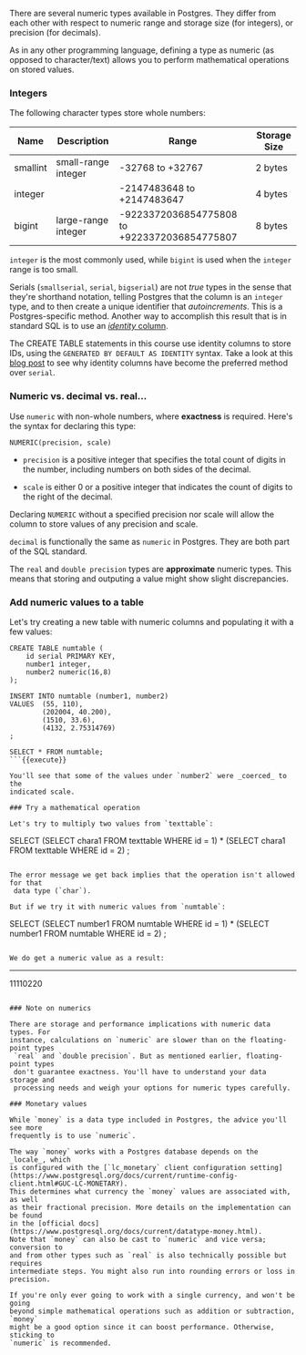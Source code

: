There are several numeric types available in Postgres. They differ from each 
other with respect to numeric range and storage size (for integers), or 
precision (for decimals).

As in any other programming language, defining a type as numeric (as opposed to
 character/text) allows you to perform mathematical operations on stored values.

### Integers

The following character types store whole numbers:

| Name | Description | Range | Storage Size  |
|---|---|---|---|
| smallint  | small-range integer  | -32768 to +32767  | 2 bytes   |
| integer  |   | -2147483648 to +2147483647  | 4 bytes  |
| bigint  | large-range integer  | -9223372036854775808 to +9223372036854775807  | 8 bytes  |

`integer` is the most commonly used, while `bigint` is used when the `integer` 
range is too small.

Serials (`smallserial`, `serial`, `bigserial`) are not _true_ types in the 
sense that they're shorthand notation, telling Postgres that the column is an 
`integer` type, and to then create a unique identifier that _autoincrements_. 
This is a Postgres-specific method. Another way to accomplish this result that 
is in standard SQL is to use an [_identity_ column](https://www.postgresql.org/docs/current/sql-createtable.html).  

The CREATE TABLE statements in this course use identity columns to store IDs, 
using the `GENERATED BY DEFAULT AS IDENTITY` syntax. Take a look at this [blog 
post](https://www.2ndquadrant.com/en/blog/postgresql-10-identity-columns/) to 
see why identity columns have become the preferred method over `serial`.

### Numeric vs. decimal vs. real...

Use `numeric` with non-whole numbers, where **exactness** is required. Here's 
the syntax for declaring this type:

```
NUMERIC(precision, scale)
```

* `precision` is a positive integer that specifies the total count of digits in
 the number, including numbers on both sides of the decimal.

* `scale` is either 0 or a positive integer that indicates the count of digits 
to the right of the decimal.

Declaring `NUMERIC` without a specified precision nor scale will allow the 
column to store values of any precision and scale.

`decimal` is functionally the same as `numeric` in Postgres. They are both part
 of the SQL standard. 

The `real` and `double precision` types are **approximate** numeric types. This
 means that storing and outputing a value might show slight discrepancies.

### Add numeric values to a table

Let's try creating a new table with numeric columns and populating it with a 
 few values:

```
CREATE TABLE numtable (
    id serial PRIMARY KEY,
    number1 integer, 
    number2 numeric(16,8)
);

INSERT INTO numtable (number1, number2)
VALUES  (55, 110),
        (202004, 40.200),
        (1510, 33.6),
        (4132, 2.75314769)
;

SELECT * FROM numtable;
```{{execute}}

You'll see that some of the values under `number2` were _coerced_ to the 
indicated scale.

### Try a mathematical operation

Let's try to multiply two values from `texttable`:

```
SELECT 
    (SELECT chara1 FROM texttable WHERE id = 1) 
    * (SELECT chara1 FROM texttable WHERE id = 2)
;
```{{execute}}

The error message we get back implies that the operation isn't allowed for that
 data type (`char`).

But if we try it with numeric values from `numtable`:

```
SELECT 
    (SELECT number1 FROM numtable WHERE id = 1) 
    * (SELECT number1 FROM numtable WHERE id = 2)
;
```{{execute}}

We do get a numeric value as a result:

```
---------
11110220
```

### Note on numerics

There are storage and performance implications with numeric data types. For 
instance, calculations on `numeric` are slower than on the floating-point types
 `real` and `double precision`. But as mentioned earlier, floating-point types 
 don't guarantee exactness. You'll have to understand your data storage and 
 processing needs and weigh your options for numeric types carefully.

### Monetary values

While `money` is a data type included in Postgres, the advice you'll see more 
frequently is to use `numeric`. 

The way `money` works with a Postgres database depends on the _locale_, which 
is configured with the [`lc_monetary` client configuration setting](https://www.postgresql.org/docs/current/runtime-config-client.html#GUC-LC-MONETARY). 
This determines what currency the `money` values are associated with, as well 
as their fractional precision. More details on the implementation can be found 
in the [official docs](https://www.postgresql.org/docs/current/datatype-money.html).
Note that `money` can also be cast to `numeric` and vice versa; conversion to 
and from other types such as `real` is also technically possible but requires 
intermediate steps. You might also run into rounding errors or loss in 
precision.

If you're only ever going to work with a single currency, and won't be going 
beyond simple mathematical operations such as addition or subtraction, `money` 
might be a good option since it can boost performance. Otherwise, sticking to 
`numeric` is recommended.

